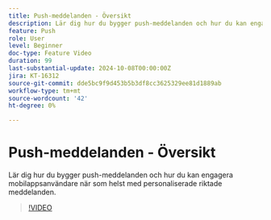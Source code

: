 ```yaml
---
title: Push-meddelanden - Översikt
description: Lär dig hur du bygger push-meddelanden och hur du kan engagera mobilappsanvändare när som helst med personaliserade riktade meddelanden.
feature: Push
role: User
level: Beginner
doc-type: Feature Video
duration: 99
last-substantial-update: 2024-10-08T00:00:00Z
jira: KT-16312
source-git-commit: dde5bc9f9d453b5b3df8cc3625329ee81d1889ab
workflow-type: tm+mt
source-wordcount: '42'
ht-degree: 0%

---
```



# Push-meddelanden - Översikt

Lär dig hur du bygger push-meddelanden och hur du kan engagera mobilappsanvändare när som helst med personaliserade riktade meddelanden.

>[!VIDEO](https://video.tv.adobe.com/v/3432679/?learn=on)
